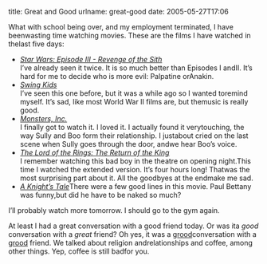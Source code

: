 title: Great and Good
urlname: great-good
date: 2005-05-27T17:06

What with school being over, and my employment terminated, I have beenwasting time watching movies. These are the films I have watched in thelast five days:

*   [_Star Wars: Episode III - Revenge of the Sith_](http://www.imdb.com/title/tt0121766/)  
    I&#x02bc;ve already seen it twice. It is so much better than Episodes I andII. It&#x02bc;s hard for me to decide who is more evil: Palpatine orAnakin.
*   [_Swing Kids_](http://www.imdb.com/title/tt0108265/)  
    I&#x02bc;ve seen this one before, but it was a while ago so I wanted toremind myself. It&#x02bc;s sad, like most World War II films are, but themusic is really good.
*   [_Monsters, Inc._](http://www.imdb.com/title/tt0198781/)  
    I finally got to watch it. I loved it. I actually found it verytouching, the way Sully and Boo form their relationship. I justabout cried on the last scene when Sully goes through the door, andwe hear Boo&#x02bc;s voice.
*   [_The Lord of the Rings: The Return of the King_](http://www.imdb.com/title/tt0167260/)  
    I remember watching this bad boy in the theatre on opening night.This time I watched the extended version. It&#x02bc;s four hours long! Thatwas the most surprising part about it. All the goodbyes at the endmake me sad.
*   [_A Knight&#x02bc;s Tale_](http://www.imdb.com/title/tt0183790/)There were a few good lines in this movie. Paul Bettany was funny,but did he have to be naked so much?

I&#x02bc;ll probably watch more tomorrow. I should go to the gym again.

At least I had a great conversation with a good friend today. Or was ita _good_ conversation with a _great_ friend? Oh yes, it was a [grood](http://homestarrunner.com/tgs4.html)conversation with a [grood](http://homestarrunner.com/tgs4.html) friend. We talked about religion andrelationships and coffee, among other things. Yep, coffee is still badfor you.